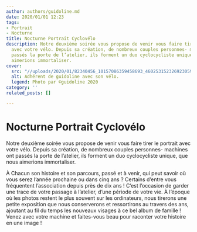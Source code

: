 ```yaml
---
author: authors/guidoline.md
date: 2020/01/01 12:23
tags:
- Portrait
- Nocturne
title: Nocturne Portrait Cyclovélo
description: Notre deuxième soirée vous propose de venir vous faire tirer le portrait
  avec votre vélo. Depuis sa création, de nombreux couples personnes- machines ont
  passés la porte de l’atelier, ils forment un duo cyclocycliste unique, que nous
  aimerions immortaliser.
cover:
  src: "//uploads/2020/01/82340456_10157086359458693_4602531523269230592_o.jpg"
  alt: Adhérent de guidoline avec son vélo.
  legend: Photo par ©guidoline 2020
category: ''
related_posts: []

---
```

# Nocturne Portrait Cyclovélo

Notre deuxième soirée vous propose de venir vous faire tirer le portrait avec votre vélo. Depuis sa création, de nombreux couples personnes- machines ont passés la porte de l’atelier, ils forment un duo cyclocycliste unique, que nous aimerions immortaliser.

À Chacun son histoire et son parcours, passé et à venir, qui peut savoir où vous serez l’année prochaine ou dans cinq ans ? Certains d’entre vous fréquentent l’association depuis près de dix ans ! C’est l’occasion de garder une trace de votre passage à l’atelier, d’une période de votre vie. À l’époque où les photos restent le plus souvent sur les ordinateurs, nous tirerons une petite exposition que nous conserverons et ressortirons au travers des ans, ajoutant au fil du temps les nouveaux visages à ce bel album de famille ! Venez avec votre machine et faites-vous beau pour raconter votre histoire en une image !
